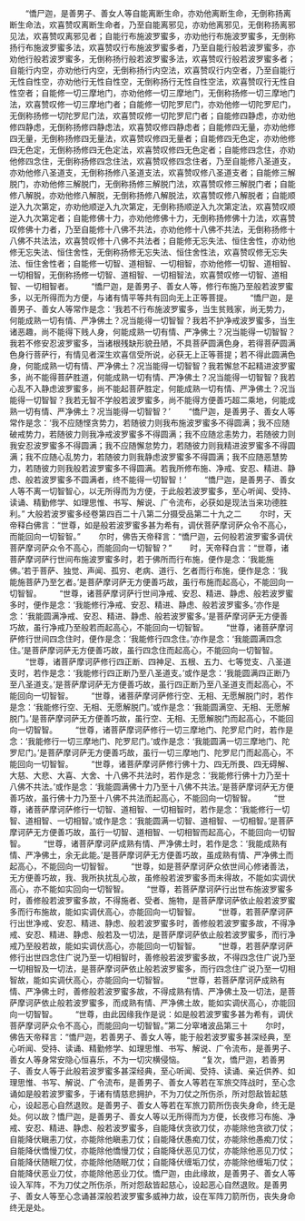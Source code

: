 <!-- { "loadSidebar": true } -->
　　“憍尸迦，是善男子、善女人等自能离断生命，亦劝他离断生命，无倒称扬离断生命法，欢喜赞叹离断生命者，乃至自能离邪见，亦劝他离邪见，无倒称扬离邪见法，欢喜赞叹离邪见者；自能行布施波罗蜜多，亦劝他行布施波罗蜜多，无倒称扬行布施波罗蜜多法，欢喜赞叹行布施波罗蜜多者，乃至自能行般若波罗蜜多，亦劝他行般若波罗蜜多，无倒称扬行般若波罗蜜多法，欢喜赞叹行般若波罗蜜多者；自能行内空，亦劝他行内空，无倒称扬行内空法，欢喜赞叹行内空者，乃至自能行无性自性空，亦劝他行无性自性空，无倒称扬行无性自性空法，欢喜赞叹行无性自性空者；自能修一切三摩地门，亦劝他修一切三摩地门，无倒称扬修一切三摩地门法，欢喜赞叹修一切三摩地门者；自能修一切陀罗尼门，亦劝他修一切陀罗尼门，无倒称扬修一切陀罗尼门法，欢喜赞叹修一切陀罗尼门者；自能修四静虑，亦劝他修四静虑，无倒称扬修四静虑法，欢喜赞叹修四静虑者；自能修四无量，亦劝他修四无量，无倒称扬修四无量法，欢喜赞叹修四无量者；自能修四无色定，亦劝他修四无色定，无倒称扬修四无色定法，欢喜赞叹修四无色定者；自能修四念住，亦劝他修四念住，无倒称扬修四念住法，欢喜赞叹修四念住者，乃至自能修八圣道支，亦劝他修八圣道支，无倒称扬修八圣道支法，欢喜赞叹修八圣道支者；自能修三解脱门，亦劝他修三解脱门，无倒称扬修三解脱门法，欢喜赞叹修三解脱门者；自能修八解脱，亦劝他修八解脱，无倒称扬修八解脱法，欢喜赞叹修八解脱者；自能顺逆入九次第定，亦劝他顺逆入九次第定，无倒称扬顺逆入九次第定法，欢喜赞叹顺逆入九次第定者；自能修佛十力，亦劝他修佛十力，无倒称扬修佛十力法，欢喜赞叹修佛十力者，乃至自能修十八佛不共法，亦劝他修十八佛不共法，无倒称扬修十八佛不共法法，欢喜赞叹修十八佛不共法者；自能修无忘失法、恒住舍性，亦劝他修无忘失法、恒住舍性，无倒称扬修无忘失法、恒住舍性法，欢喜赞叹修无忘失法、恒住舍性者；自能修一切智、道相智、一切相智，亦劝他修一切智、道相智、一切相智，无倒称扬修一切智、道相智、一切相智法，欢喜赞叹修一切智、道相智、一切相智者。
　　“憍尸迦，是善男子、善女人等，修行布施乃至般若波罗蜜多，以无所得而为方便，与诸有情平等共有回向无上正等菩提。
　　“憍尸迦，是善男子、善女人等常作是念：‘我若不行布施波罗蜜多，当生贫贱家，尚无势力，何能成熟一切有情、严净佛土？况当能得一切智智？我若不护净戒波罗蜜多，当生诸恶趣，尚不能得下贱人身，何能成熟一切有情、严净佛土？况当能得一切智智？我若不修安忍波罗蜜多，当诸根残缺形貌丑陋，不具菩萨圆满色身，若得菩萨圆满色身行菩萨行，有情见者深生欢喜信受所说，必获无上正等菩提；若不得此圆满色身，何能成熟一切有情、严净佛土？况当能得一切智智？我若懈怠不起精进波罗蜜多，尚不能得菩萨胜道，何能成熟一切有情、严净佛土？况当能得一切智智？我若心乱不入静虑波罗蜜多，尚不能起菩萨胜定，何能成熟一切有情、严净佛土？况当能得一切智智？我若无智不学般若波罗蜜多，尚不能得方便善巧超二乘地，何能成熟一切有情、严净佛土？况当能得一切智智？’
　　“憍尸迦，是善男子、善女人等常作是念：‘我不应随悭贪势力，若随彼力则我布施波罗蜜多不得圆满；我不应随破戒势力，若随彼力则我净戒波罗蜜多不得圆满；我不应随忿恚势力，若随彼力则我安忍波罗蜜多不得圆满；我不应随懈怠势力，若随彼力则我精进波罗蜜多不得圆满；我不应随心乱势力，若随彼力则我静虑波罗蜜多不得圆满；我不应随恶慧势力，若随彼力则我般若波罗蜜多不得圆满。若我所修布施、净戒、安忍、精进、静虑、般若波罗蜜多不圆满者，终不能得一切智智！’
　　“憍尸迦，是善男子、善女人等不离一切智智心，以无所得而为方便，于此般若波罗蜜多，至心听闻、受持、读诵、精勤修学、如理思惟、书写、解说、广令流布，必获如是现法当来功德胜利。”
大般若波罗蜜多经卷第四百二十八第二分摄受品第二十九之二
　　尔时，天帝释白佛言：“世尊，如是般若波罗蜜多甚为希有，调伏菩萨摩诃萨众令不高心，而能回向一切智智。”
　　尔时，佛告天帝释言：“憍尸迦，云何般若波罗蜜多调伏菩萨摩诃萨众令不高心，而能回向一切智智？”
　　时，天帝释白言：“世尊，诸菩萨摩诃萨行世间布施波罗蜜多时，若于佛所而行布施，便作是念：‘我能施佛。’若于菩萨、独觉、声闻、孤穷、老病、道行、乞者而行布施，便作是念：‘我能施菩萨乃至乞者。’是菩萨摩诃萨无方便善巧故，虽行布施而起高心，不能回向一切智智。
　　“世尊，诸菩萨摩诃萨行世间净戒、安忍、精进、静虑、般若波罗蜜多时，便作是念：‘我能修行净戒、安忍、精进、静虑、般若波罗蜜多。’亦作是念：‘我能圆满净戒、安忍、精进、静虑、般若波罗蜜多。’是菩萨摩诃萨无方便善巧故，虽行净戒乃至般若而起高心，不能回向一切智智。
　　“世尊，诸菩萨摩诃萨修行世间四念住时，便作是念：‘我能修行四念住。’亦作是念：‘我能圆满四念住。’是菩萨摩诃萨无方便善巧故，虽行四念住而起高心，不能回向一切智智。
　　“世尊，诸菩萨摩诃萨修行四正断、四神足、五根、五力、七等觉支、八圣道支时，若作是念：‘我能修行四正断乃至八圣道支。’或作是念：‘我能圆满四正断乃至八圣道支。’是菩萨摩诃萨无方便善巧故，虽行四正断乃至八圣道支而起高心，不能回向一切智智。
　　“世尊，诸菩萨摩诃萨修行空、无相、无愿解脱门时，若作是念：‘我能修行空、无相、无愿解脱门。’或作是念：‘我能圆满空、无相、无愿解脱门。’是菩萨摩诃萨无方便善巧故，虽行空、无相、无愿解脱门而起高心，不能回向一切智智。
　　“世尊，诸菩萨摩诃萨修行一切三摩地门、陀罗尼门时，若作是念：‘我能修行一切三摩地门、陀罗尼门。’或作是念：‘我能圆满一切三摩地门、陀罗尼门。’是菩萨摩诃萨无方便善巧故，虽行一切三摩地门、陀罗尼门而起高心，不能回向一切智智。
　　“世尊，诸菩萨摩诃萨修行佛十力、四无所畏、四无碍解、大慈、大悲、大喜、大舍、十八佛不共法时，若作是念：‘我能修行佛十力乃至十八佛不共法。’或作是念：‘我能圆满佛十力乃至十八佛不共法。’是菩萨摩诃萨无方便善巧故，虽行佛十力乃至十八佛不共法而起高心，不能回向一切智智。
　　“世尊，诸菩萨摩诃萨修行一切智、道相智、一切相智时，若作是念：‘我能修行一切智、道相智、一切相智。’或作是念：‘我能圆满一切智、道相智、一切相智。’是菩萨摩诃萨无方便善巧故，虽行一切智、道相智、一切相智而起高心，不能回向一切智智。
　　“世尊，诸菩萨摩诃萨成熟有情、严净佛土时，若作是念：‘我能成熟有情、严净佛土，余无此能。’是菩萨摩诃萨无方便善巧故，虽成熟有情、严净佛土而起高心，不能回向一切智智。
　　“世尊，如是菩萨摩诃萨众依世间心修诸善法，无方便善巧故，我、我所执扰乱心故，虽修般若波罗蜜多而未得故，不能如实调伏高心，亦不能如实回向一切智智。
　　“世尊，若菩萨摩诃萨行出世布施波罗蜜多时，善修般若波罗蜜多故，不得施者、受者、施物，是菩萨摩诃萨依止般若波罗蜜多而行布施故，能如实调伏高心，亦能回向一切智智。
　　“世尊，若菩萨摩诃萨行出世净戒、安忍、精进、静虑、般若波罗蜜多时，善修般若波罗蜜多故，不得净戒、安忍、精进、静虑、般若及一切法，是菩萨摩诃萨依止般若波罗蜜多，而行净戒乃至般若故，能如实调伏高心，亦能回向一切智智。
　　“世尊，若菩萨摩诃萨修行出世四念住广说乃至一切相智时，善修般若波罗蜜多故，不得四念住广说乃至一切相智及一切法，是菩萨摩诃萨依止般若波罗蜜多，而行四念住广说乃至一切相智故，能如实调伏高心，亦能回向一切智智。
　　“世尊，若菩萨摩诃萨成熟有情、严净佛土时，善修般若波罗蜜多故，不得成熟有情、严净佛土及一切法，是菩萨摩诃萨依止般若波罗蜜多，而成熟有情、严净佛土故，能如实调伏高心，亦能回向一切智智。
　　“世尊，由此因缘我作是说：如是般若波罗蜜多甚为希有，调伏菩萨摩诃萨众令不高心，而能回向一切智智。”第二分窣堵波品第三十
　　尔时，佛告天帝释言：“憍尸迦，若善男子、善女人等，能于般若波罗蜜多甚深经典，至心听闻、受持、读诵、精勤修学、如理思惟、书写、解说、广令流布，是善男子、善女人等身常安隐心恒喜乐，不为一切灾横侵恼。
　　“复次，憍尸迦，若善男子、善女人等于此般若波罗蜜多甚深经典，至心听闻、受持、读诵、亲近供养、如理思惟、书写、解说、广令流布，是善男子、善女人等若在军旅交阵战时，至心念诵如是般若波罗蜜多，于诸有情慈悲拥护，不为刀仗之所伤杀，所对怨敌皆起慈心，设起恶心自然退败。是善男子、善女人等若在军旅刀箭所伤丧失身命，终无是处。何以故？憍尸迦，是善男子、善女人等以无所得而为方便，长夜修习布施、净戒、安忍、精进、静虑、般若波罗蜜多，自能降伏贪欲刀仗，亦能除他贪欲刀仗；自能降伏瞋恚刀仗，亦能除他瞋恚刀仗；自能降伏愚痴刀仗，亦能除他愚痴刀仗；自能降伏憍慢刀仗，亦能除他憍慢刀仗；自能降伏恶见刀仗，亦能除他恶见刀仗；自能降伏随眠刀仗，亦能除他随眠刀仗；自能降伏缠垢刀仗，亦能除他缠垢刀仗；自能降伏恶业刀仗，亦能除他恶业刀仗。憍尸迦，由此缘故，是善男子、善女人等设入军阵，不为刀仗之所伤杀，所对怨敌皆起慈心，设起恶心自然退败。是善男子、善女人等至心念诵甚深般若波罗蜜多威神力故，设在军阵刀箭所伤，丧失身命终无是处。
